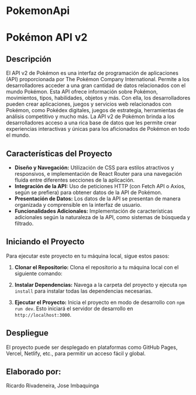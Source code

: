 # PokemonApi

# Pokémon API v2

## Descripción

El API v2 de Pokémon es una interfaz de programación de aplicaciones (API) proporcionada por The Pokémon Company International. Permite a los desarrolladores acceder a una gran cantidad de datos relacionados con el mundo Pokémon. Esta API ofrece información sobre Pokémon, movimientos, tipos, habilidades, objetos y más. Con ella, los desarrolladores pueden crear aplicaciones, juegos y servicios web relacionados con Pokémon, como Pokédex digitales, juegos de estrategia, herramientas de análisis competitivo y mucho más. La API v2 de Pokémon brinda a los desarrolladores acceso a una rica base de datos que les permite crear experiencias interactivas y únicas para los aficionados de Pokémon en todo el mundo.

## Características del Proyecto

- **Diseño y Navegación:** Utilización de CSS para estilos atractivos y responsivos, e implementación de React Router para una navegación fluida entre diferentes secciones de la aplicación.
- **Integración de la API:** Uso de peticiones HTTP (con Fetch API o Axios, según se prefiera) para obtener datos de la API de Pokémon.
- **Presentación de Datos:** Los datos de la API se presentan de manera organizada y comprensible en la interfaz de usuario.
- **Funcionalidades Adicionales:** Implementación de características adicionales según la naturaleza de la API, como sistemas de búsqueda y filtrado.

## Iniciando el Proyecto

Para ejecutar este proyecto en tu máquina local, sigue estos pasos:

1. **Clonar el Repositorio:**
   Clona el repositorio a tu máquina local con el siguiente comando:


2. **Instalar Dependencias:**
Navega a la carpeta del proyecto y ejecuta `npm install` para instalar todas las dependencias necesarias.


3. **Ejecutar el Proyecto:**
Inicia el proyecto en modo de desarrollo con `npm run dev`. Esto iniciará el servidor de desarrollo en `http://localhost:3000`.

## Despliegue

El proyecto puede ser desplegado en plataformas como GitHub Pages, Vercel, Netlify, etc., para permitir un acceso fácil y global.

## Elaborado por:
Ricardo Rivadeneira, Jose Imbaquinga

